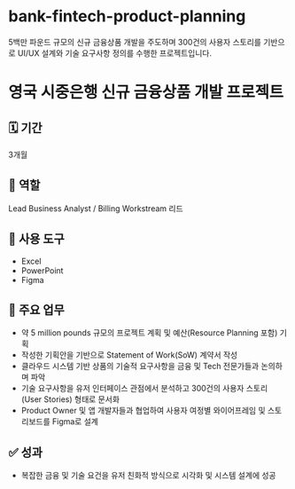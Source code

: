 # bank-fintech-product-planning
5백만 파운드 규모의 신규 금융상품 개발을 주도하며 300건의 사용자 스토리를 기반으로 UI/UX 설계와 기술 요구사항 정의를 수행한 프로젝트입니다.

# 영국 시중은행 신규 금융상품 개발 프로젝트

## 🗓 기간
3개월

## 🧩 역할
Lead Business Analyst / Billing Workstream 리드

## 🧰 사용 도구
- Excel
- PowerPoint
- Figma

## 📌 주요 업무
- 약 5 million pounds 규모의 프로젝트 계획 및 예산(Resource Planning 포함) 기획
- 작성한 기획안을 기반으로 Statement of Work(SoW) 계약서 작성
- 클라우드 시스템 기반 상품의 기술적 요구사항을 금융 및 Tech 전문가들과 논의하며 파악
- 기술 요구사항을 유저 인터페이스 관점에서 분석하고 300건의 사용자 스토리(User Stories) 형태로 문서화
- Product Owner 및 앱 개발자들과 협업하여 사용자 여정별 와이어프레임 및 스토리보드를 Figma로 설계

## ✅ 성과
- 복잡한 금융 및 기술 요건을 유저 친화적 방식으로 시각화 및 시스템 설계에 성공
